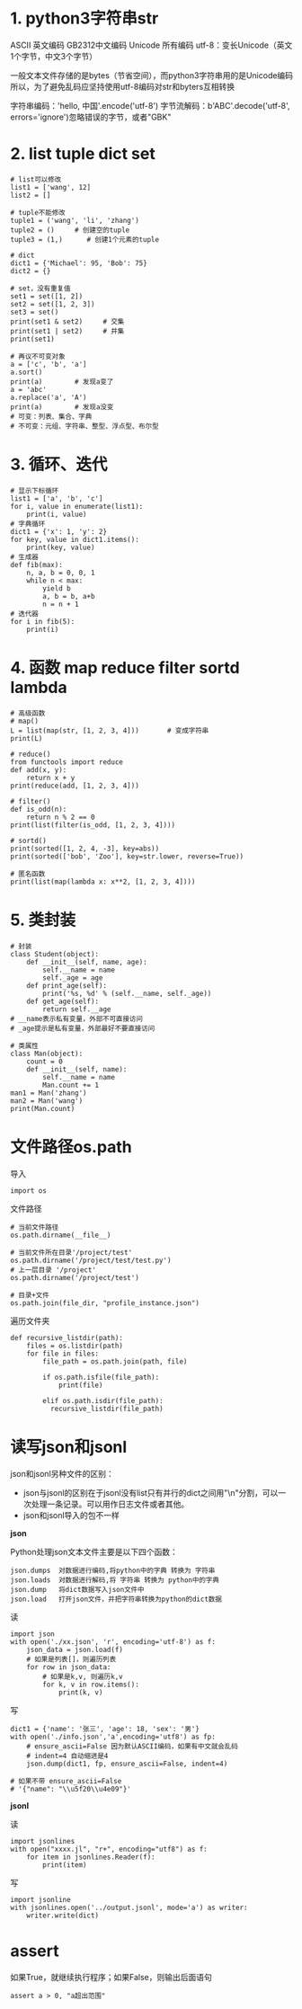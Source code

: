 # 1. python3字符串str

ASCII 英文编码
GB2312中文编码
Unicode 所有编码
utf-8：变长Unicode（英文1个字节，中文3个字节）

一般文本文件存储的是bytes（节省空间），而python3字符串用的是Unicode编码
所以，为了避免乱码应坚持使用utf-8编码对str和byters互相转换

字符串编码：'hello, 中国'.encode('utf-8')
字节流解码：b'ABC'.decode('utf-8', errors='ignore')忽略错误的字节，或者"GBK"

# 2. list tuple dict set

```
# list可以修改
list1 = ['wang', 12]
list2 = []

# tuple不能修改
tuple1 = ('wang', 'li', 'zhang')
tuple2 = ()     # 创建空的tuple
tuple3 = (1,)      # 创建1个元素的tuple

# dict
dict1 = {'Michael': 95, 'Bob': 75}
dict2 = {}

# set，没有重复值
set1 = set([1, 2])
set2 = set([1, 2, 3])
set3 = set()
print(set1 & set2)     # 交集
print(set1 | set2)     # 并集
print(set1)

# 再议不可变对象
a = ['c', 'b', 'a']
a.sort()
print(a)        # 发现a变了
a = 'abc'
a.replace('a', 'A')
print(a)        # 发现a没变
# 可变：列表、集合、字典
# 不可变：元组、字符串、整型、浮点型、布尔型
```

# 3. 循环、迭代

```
# 显示下标循环
list1 = ['a', 'b', 'c']
for i, value in enumerate(list1):
    print(i, value)
# 字典循环
dict1 = {'x': 1, 'y': 2}
for key, value in dict1.items():
    print(key, value)
# 生成器
def fib(max):
    n, a, b = 0, 0, 1
    while n < max:
        yield b
        a, b = b, a+b
        n = n + 1
# 迭代器
for i in fib(5):
    print(i)
```

# 4. 函数 map reduce filter sortd lambda

```
# 高级函数
# map()
L = list(map(str, [1, 2, 3, 4]))       # 变成字符串
print(L)

# reduce()
from functools import reduce
def add(x, y):
    return x + y
print(reduce(add, [1, 2, 3, 4]))

# filter()
def is_odd(n):
    return n % 2 == 0
print(list(filter(is_odd, [1, 2, 3, 4])))

# sortd()
print(sorted([1, 2, 4, -3], key=abs))
print(sorted(['bob', 'Zoo'], key=str.lower, reverse=True))

# 匿名函数
print(list(map(lambda x: x**2, [1, 2, 3, 4])))
```

# 5. 类封装

```
# 封装
class Student(object):
    def __init__(self, name, age):
        self.__name = name
        self._age = age
    def print_age(self):
        print('%s, %d' % (self.__name, self._age))
    def get_age(self):
        return self.__age
# __name表示私有变量，外部不可直接访问
# _age提示是私有变量，外部最好不要直接访问

# 类属性
class Man(object):
    count = 0
    def __init__(self, name):
        self.__name = name
        Man.count += 1
man1 = Man('zhang')
man2 = Man('wang')
print(Man.count)
```

# 文件路径os.path

导入

```
import os
```

文件路径

```text
# 当前文件路径
os.path.dirname(__file__)

# 当前文件所在目录'/project/test'
os.path.dirname('/project/test/test.py')
# 上一层目录 '/project'
os.path.dirname('/project/test')

# 目录+文件
os.path.join(file_dir, "profile_instance.json")
```

遍历文件夹

    def recursive_listdir(path):
        files = os.listdir(path)
        for file in files:
            file_path = os.path.join(path, file)
        
            if os.path.isfile(file_path):
                print(file)
        
            elif os.path.isdir(file_path):
              recursive_listdir(file_path)
# 读写json和jsonl

json和jsonl另种文件的区别：

* json与jsonl的区别在于jsonl没有list只有并行的dict之间用"\n"分割，可以一次处理一条记录。可以用作日志文件或者其他。
* json和jsonl导入的包不一样

**json**

Python处理json文本文件主要是以下四个函数：

```
json.dumps	对数据进行编码,将python中的字典 转换为 字符串
json.loads	对数据进行解码,将 字符串 转换为 python中的字典
json.dump	将dict数据写入json文件中
json.load	打开json文件，并把字符串转换为python的dict数据
```

读

```
import json
with open('./xx.json', 'r', encoding='utf-8') as f:
    json_data = json.load(f)
    # 如果是列表[]，则遍历列表
    for row in json_data:
        # 如果是k,v, 则遍历k,v
        for k, v in row.items():
            print(k, v)
```

写

```
dict1 = {'name': '张三', 'age': 18, 'sex': '男'}
with open('./info.json','a',encoding='utf8') as fp:
	# ensure_ascii=False 因为默认ASCII编码，如果有中文就会乱码
	# indent=4 自动缩进是4
    json.dump(dict1, fp, ensure_ascii=False, indent=4)

# 如果不带 ensure_ascii=False
# '{"name": "\\u5f20\\u4e09"}'
```

**jsonl**

读

```
import jsonlines
with open("xxxx.jl", "r+", encoding="utf8") as f:
    for item in jsonlines.Reader(f):
        print(item)
```

写

    import jsonline
    with jsonlines.open('../output.jsonl', mode='a') as writer:
        writer.write(dict)
# assert

如果True，就继续执行程序；如果False，则输出后面语句

```
assert a > 0, "a超出范围"
```

